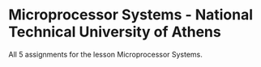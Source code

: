 # Microprocessor Systems - National Technical University of Athens
All 5 assignments for the lesson Microprocessor Systems.
